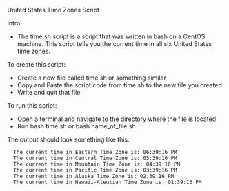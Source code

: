 United States Time Zones Script

Intro
 * The time.sh script is a script that was written in bash on a CentOS machine. This script tells you the current time in all six United States time zones.

To create this script:
 * Create a new file called time.sh or something similar
 * Copy and Paste the script code from time.sh to the new file you created
 * Write and quit that file

To run this script:
 * Open a terminal and navigate to the directory where the file is located
 * Run bash time.sh  or bash name_of_file.sh

The output should look something like this:
```
  The current time in Eastern Time Zone is: 06:39:16 PM
  The current time in Central Time Zone is: 05:39:16 PM
  The current time in Mountain Time Zone is: 04:39:16 PM
  The current time in Pacific Time Zone is: 03:39:16 PM  
  The current time in Alaska Time Zone is: 02:39:16 PM
  The current time in Hawaii-Aleutian Time Zone is: 01:39:16 PM
```
